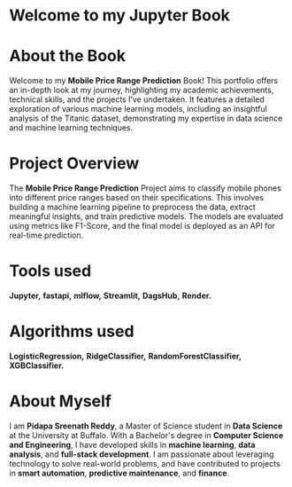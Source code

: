 # Welcome to my Jupyter Book

# About the Book

Welcome to my **Mobile Price Range Prediction** Book! This portfolio offers an in-depth look at my journey, highlighting my academic achievements, technical skills, and the projects I’ve undertaken. It features a detailed exploration of various machine learning models, including an insightful analysis of the Titanic dataset, demonstrating my expertise in data science and machine learning techniques.


# Project Overview
 
The **Mobile Price Range Prediction** Project aims to classify mobile phones into different price ranges based on their specifications. This involves building a machine learning pipeline to preprocess the data, extract meaningful insights, and train predictive models. The models are evaluated using metrics like F1-Score, and the final model is deployed as an API for real-time prediction.
    
# Tools used

**Jupyter,**
**fastapi,**
**mlflow,**
**Streamlit,**
**DagsHub,**
**Render.**

# Algorithms used
**LogisticRegression,**
**RidgeClassifier,**
**RandomForestClassifier,**
**XGBClassifier.**


# About Myself

I am **Pidapa Sreenath Reddy**, a Master of Science student in **Data Science** at the University at Buffalo. With a Bachelor's degree in **Computer Science and Engineering**, I have developed skills in **machine learning**, **data analysis**, and **full-stack development**. I am passionate about leveraging technology to solve real-world problems, and have contributed to projects in **smart automation**, **predictive maintenance**, and **finance**.

```{tableofcontents}
